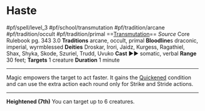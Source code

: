 # Haste
#pf/spell/level_3 #pf/school/transmutation #pf/tradition/arcane #pf/tradition/occult #pf/tradition/primal
==[Transmutation](../../../Traits/Transmutation.md)==
*Source* Core Rulebook pg. 343 3.0
**Traditions** arcane, occult, primal
**Bloodline**s draconic, imperial, wyrmblessed
**Deities** Droskar, Irori, Jaidz, Kurgess, Ragathiel, Shax, Shyka, Skode, Szuriel, Trudd, Uvuko
**Cast** ►► somatic, verbal
**Range** 30 feet; **Targets** 1 creature
**Duration** 1 minute

---
Magic empowers the target to act faster. It gains the [Quickened](../../../Conditions/Quickened.md) condition and can use the extra action each round only for Strike and Stride actions.

<hr>

**Heightened (7th)** You can target up to 6 creatures.